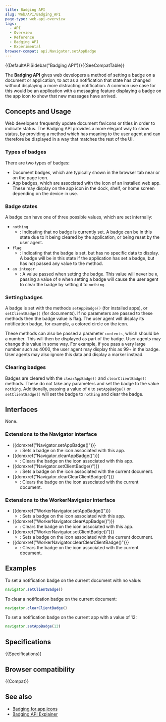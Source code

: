 ```yaml
---
title: Badging API
slug: Web/API/Badging_API
page-type: web-api-overview
tags:
  - API
  - Overview
  - Reference
  - Badging API
  - Experimental
browser-compat: api.Navigator.setAppBadge
---
```


{{DefaultAPISidebar("Badging API")}}{{SeeCompatTable}}

The **Badging API** gives web developers a method of setting a badge on a document or application, to act as a notification that state has changed without displaying a more distracting notification. A common use case for this would be an application with a messaging feature displaying a badge on the app icon to show that new messages have arrived.

## Concepts and Usage

Web developers frequently update document favicons or titles in order to indicate status. The Badging API provides a more elegant way to show status, by providing a method which has meaning to the user agent and can therefore be displayed in a way that matches the rest of the UI.

### Types of badges

There are two types of badges:

- Document badges, which are typically shown in the browser tab near or on the page icon.
- App badges, which are associated with the icon of an installed web app. These may display on the app icon in the dock, shelf, or home screen depending on the device in use.

### Badge states

A badge can have one of three possible values, which are set internally:

- `nothing`
  - : Indicating that no badge is currently set. A badge can be in this state due to it being cleared by the application, or being reset by the user agent.
- `flag`
  - : Indicating that the badge is set, but has no specific data to display. A badge will be in this state if the application has set a badge, but has not passed any value to the method.
- `an integer`
  - : A value passed when setting the badge. This value will never be `0`, passing a value of `0` when setting a badge will cause the user agent to clear the badge by setting it to `nothing`.

### Setting badges

A badge is set with the methods `setAppBadge()` (for installed apps), or `setClientBadge()` (for documents). If no parameters are passed to these methods then the badge value is flag. The user agent will display its notification badge, for example, a colored circle on the icon.

These methods can also be passed a parameter `contents`, which should be a number. This will then be displayed as part of the badge. User agents may change this value in some way. For example, if you pass a very large number such as 4000, the user agent may display this as 99+ in the badge. User agents may also ignore this data and display a marker instead.

### Clearing badges

Badges are cleared with the `clearAppBadge()` and `clearClientBadge()` methods. These do not take any parameters and set the badge to the value `nothing`. Additionally, passing a value of `0` to `setAppBadge()` or `setClientBadge()` will set the badge to `nothing` and clear the badge.

## Interfaces

None.

### Extensions to the Navigator interface

- {{domxref("Navigator.setAppBadge()")}}
  - : Sets a badge on the icon associated with this app.
- {{domxref("Navigator.clearAppBadge()")}}
  - : Clears the badge on the icon associated with this app.
- {{domxref("Navigator.setClientBadge()")}}
  - : Sets a badge on the icon associated with the current document.
- {{domxref("Navigator.clearClearClientBadge()")}}
  - : Clears the badge on the icon associated with the current document.

### Extensions to the WorkerNavigator interface

- {{domxref("WorkerNavigator.setAppBadge()")}}
  - : Sets a badge on the icon associated with this app.
- {{domxref("WorkerNavigator.clearAppBadge()")}}
  - : Clears the badge on the icon associated with this app.
- {{domxref("WorkerNavigator.setClientBadge()")}}
  - : Sets a badge on the icon associated with the current document.
- {{domxref("WorkerNavigator.clearClearClientBadge()")}}
  - : Clears the badge on the icon associated with the current document.

## Examples

To set a notification badge on the current document with no value:

```js
navigator.setClientBadge()
```

To clear a notification badge on the current document:

```js
navigator.clearClientBadge()
```

To set a notification badge on the current app with a value of 12:

```js
navigator.setAppBadge(12)
```

## Specifications

{{Specifications}}

## Browser compatibility

{{Compat}}

## See also

- [Badging for app icons](https://web.dev/badging-api/)
- [Badging API Explainer](https://github.com/w3c/badging/blob/main/explainer.md)
